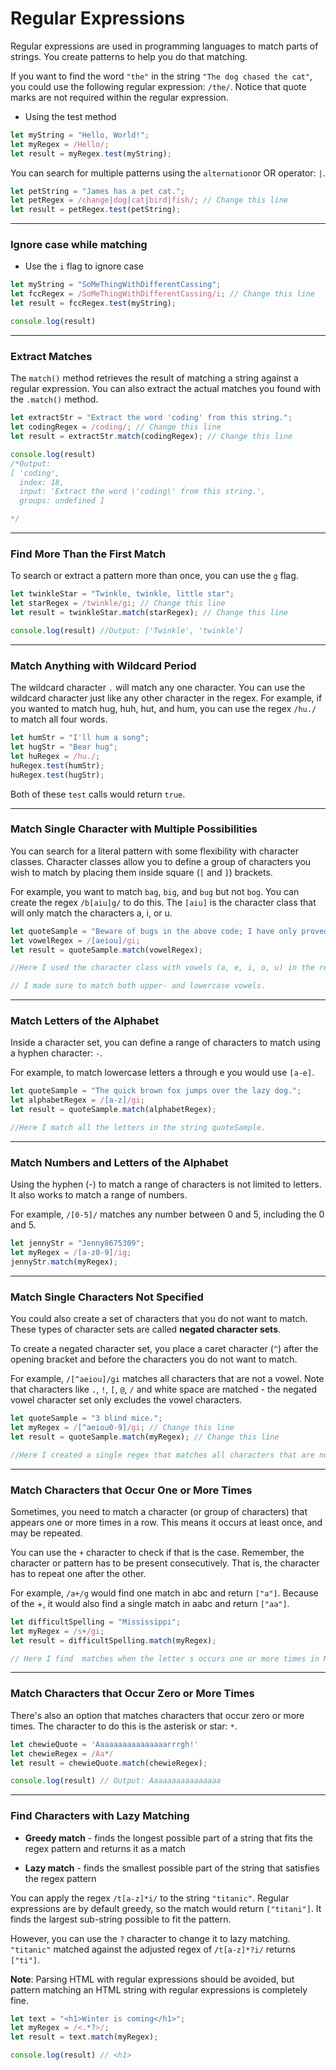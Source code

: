 # Regular Expressions

Regular expressions are used in programming languages to match parts of strings. You create patterns to help you do that matching. 

If you want to find the word `"the"` in the string `"The dog chased the cat"`, you could use the following regular expression: `/the/`. Notice that quote marks are not required within the regular expression.

* Using the test method

```javascript
let myString = "Hello, World!";
let myRegex = /Hello/;
let result = myRegex.test(myString);
```

You can search for multiple patterns using the `alternation`or OR operator: `|`.

 ```javascript
let petString = "James has a pet cat.";
let petRegex = /change|dog|cat|bird|fish/; // Change this line
let result = petRegex.test(petString);
 ```
--- 

### Ignore case while matching

* Use the `i` flag to ignore case

```javascript
let myString = "SoMeThingWithDifferentCassing";
let fccRegex = /SoMeThingWithDifferentCassing/i; // Change this line
let result = fccRegex.test(myString);

console.log(result)
```
---

### Extract Matches

The `match()` method retrieves the result of matching a string against a regular expression. You can also extract the actual matches you found with the `.match()` method.

```javascript
let extractStr = "Extract the word 'coding' from this string.";
let codingRegex = /coding/; // Change this line
let result = extractStr.match(codingRegex); // Change this line

console.log(result) 
/*Output:
[ 'coding',
  index: 18,
  input: 'Extract the word \'coding\' from this string.',
  groups: undefined ]

*/
```
---

### Find More Than the First Match

To search or extract a pattern more than once, you can use the `g` flag.

```javascript
let twinkleStar = "Twinkle, twinkle, little star";
let starRegex = /twinkle/gi; // Change this line
let result = twinkleStar.match(starRegex); // Change this line

console.log(result) //Output: ['Twinkle', 'twinkle']
```
---

### Match Anything with Wildcard Period

The wildcard character `.` will match any one character. You can use the wildcard character just like any other character in the regex.  For example, if you wanted to match hug, huh, hut, and hum, you can use the regex `/hu./` to match all four words.

```javascript
let humStr = "I'll hum a song";
let hugStr = "Bear hug";
let huRegex = /hu./;
huRegex.test(humStr);
huRegex.test(hugStr);
```

Both of these `test` calls would return `true`.

---

### Match Single Character with Multiple Possibilities

You can search for a literal pattern with some flexibility with character classes. Character classes allow you to define a group of characters you wish to match by placing them inside square (`[` and `]`) brackets.

For example, you want to match `bag`, `big`, and `bug` but not `bog`. You can create the regex `/b[aiu]g/` to do this. The `[aiu]` is the character class that will only match the characters a, i, or u.

```javascript
let quoteSample = "Beware of bugs in the above code; I have only proved it correct, not tried it.";
let vowelRegex = /[aeiou]/gi; 
let result = quoteSample.match(vowelRegex);

//Here I used the character class with vowels (a, e, i, o, u) in the regex vowelRegex to find all the vowels in the string quoteSample.

// I made sure to match both upper- and lowercase vowels.
```
---

### Match Letters of the Alphabet

Inside a character set, you can define a range of characters to match using a hyphen character: `-`.

For example, to match lowercase letters a through e you would use `[a-e]`.

```javascript
let quoteSample = "The quick brown fox jumps over the lazy dog.";
let alphabetRegex = /[a-z]/gi; 
let result = quoteSample.match(alphabetRegex); 

//Here I match all the letters in the string quoteSample.
```
---

### Match Numbers and Letters of the Alphabet

Using the hyphen (-) to match a range of characters is not limited to letters. It also works to match a range of numbers.

For example, `/[0-5]/` matches any number between 0 and 5, including the 0 and 5.

```javascript
let jennyStr = "Jenny8675309";
let myRegex = /[a-z0-9]/ig;
jennyStr.match(myRegex);
```
---

### Match Single Characters Not Specified

You could also create a set of characters that you do not want to match. These types of character sets are called **negated character sets**.

To create a negated character set, you place a caret character (`^`) after the opening bracket and before the characters you do not want to match.

For example, `/[^aeiou]/gi` matches all characters that are not a vowel. Note that characters like `.`, `!`, `[`, `@`, `/` and white space are matched - the negated vowel character set only excludes the vowel characters.



```javascript
let quoteSample = "3 blind mice.";
let myRegex = /[^aeiou0-9]/gi; // Change this line
let result = quoteSample.match(myRegex); // Change this line

//Here I created a single regex that matches all characters that are not a number or a vowel
```

---

### Match Characters that Occur One or More Times

Sometimes, you need to match a character (or group of characters) that appears one or more times in a row. This means it occurs at least once, and may be repeated.

You can use the `+` character to check if that is the case. Remember, the character or pattern has to be present consecutively. That is, the character has to repeat one after the other.

For example, `/a+/g` would find one match in abc and return `["a"]`. Because of the +, it would also find a single match in aabc and return `["aa"]`.

```javascript
let difficultSpelling = "Mississippi";
let myRegex = /s+/gi; 
let result = difficultSpelling.match(myRegex);

// Here I find  matches when the letter s occurs one or more times in Mississippi.
```

---

### Match Characters that Occur Zero or More Times

There's also an option that matches characters that occur zero or more times. The character to do this is the asterisk or star: `*`.

```javascript
let chewieQuote = 'Aaaaaaaaaaaaaaaarrrgh!'
let chewieRegex = /Aa*/
let result = chewieQuote.match(chewieRegex);

console.log(result) // Output: Aaaaaaaaaaaaaaaa
```
---

### Find Characters with Lazy Matching

* **Greedy match** - finds the longest possible part of a string that fits the regex pattern and returns it as a match

* **Lazy match** - finds the smallest possible part of the string that satisfies the regex pattern

You can apply the regex `/t[a-z]*i/` to the string `"titanic"`. Regular expressions are by default greedy, so the match would return `["titani"]`. It finds the largest sub-string possible to fit the pattern.

However, you can use the `?` character to change it to lazy matching. `"titanic"` matched against the adjusted regex of `/t[a-z]*?i/` returns `["ti"]`.

**Note**: Parsing HTML with regular expressions should be avoided, but pattern matching an HTML string with regular expressions is completely fine.

```javascript
let text = "<h1>Winter is coming</h1>";
let myRegex = /<.*?>/; 
let result = text.match(myRegex);

console.log(result) // <h1>
```